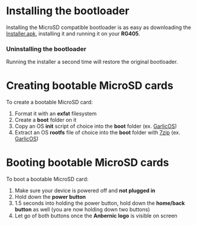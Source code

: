 # Installing the bootloader
Installing the MicroSD compatible bootloader is as easy as downloading the [Installer.apk](https://github.com/GarlicOS/bootloader_anbernic_rg405/releases/latest "Installer.apk"), installing it and running it on your **RG405**.
### Uninstalling the bootloader
Running the installer a second time will restore the original bootloader.

# Creating bootable MicroSD cards
To create a bootable MicroSD card:
1. Format it with an **exfat** filesystem
2. Create a **boot** folder on it
3. Copy an OS **init** script of choice into the **boot** folder (ex. [GarlicOS](https://github.com/GarlicOS/init_template/raw/main/init "this one will do for GarlicOS"))
4. Extract an OS **rootfs** file of choice into the **boot** folder with [7zip](https://www.7-zip.org/download.html "7zip") (ex. [GarlicOS](https://github.com/GarlicOS/buildroot/releases/latest "GarlicOS"))

# Booting bootable MicroSD cards
To boot a bootable MicroSD card:
1. Make sure your device is powered off and **not plugged in**
2. Hold down the **power button**
3. 1.5 seconds into holding the power button, hold down the **home/back button** as well (you are now holding down two buttons)
4. Let go of both buttons once the **Anbernic logo** is visible on screen
